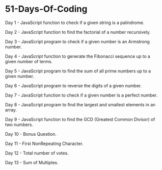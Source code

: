 # 51-Days-Of-Coding

Day 1 - JavaScript function to check if a given string is a palindrome.


Day 2 - JavaScript function to find the factorial of a number recursively.


Day 3 - JavaScript program to check if a given number is an Armstrong number.


Day 4 - JavaScript function to generate the Fibonacci sequence up to a given number of terms.


Day 5 - JavaScript program to find the sum of all prime numbers up to a given number.


Day 6 - JavaScript program to reverse the digits of a given number.


Day 7 - JavaScript function to check if a given number is a perfect number.


Day 8 - JavaScript program to find the largest and smallest elements in an array.


Day 9 - JavaScript function to find the GCD (Greatest Common Divisor) of two numbers.

Day 10 - Bonus Question. 

Day 11 - First NonRepeating Character.

Day 12 - Total number of votes.

Day 13 - Sum of Multiples.
